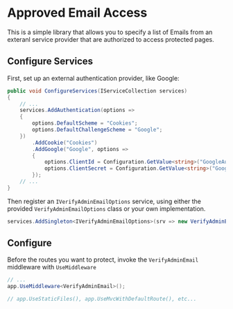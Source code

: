 # Approved Email Access

This is a simple library that allows you to specify a list of Emails from an exteranl service provider that are authorized to access protected pages.

## Configure Services

First, set up an external authentication provider, like Google:

```cs
public void ConfigureServices(IServiceCollection services)
{
    // ...
    services.AddAuthentication(options =>
    {
        options.DefaultScheme = "Cookies";
        options.DefaultChallengeScheme = "Google";
    })
        .AddCookie("Cookies")
        .AddGoogle("Google", options =>
        {
            options.ClientId = Configuration.GetValue<string>("GoogleAuth:ClientId");
            options.ClientSecret = Configuration.GetValue<string>("GoogleAuth:ClientSecret");
        });
    // ...
}
```

Then register an `IVerifyAdminEmailOptions` service, using either the provided `VerifyAdminEmailOptions` class or your own implementation.

```cs
services.AddSingleton<IVerifyAdminEmailOptions>(srv => new VerifyAdminEmailOptions(Configuration.GetValue<string>("AdminEmails")));
```

## Configure

Before the routes you want to protect, invoke the `VerifyAdminEmail` middleware with `UseMiddleware`

```cs
// ...
app.UseMiddleware<VerifyAdminEmail>();

// app.UseStaticFiles(), app.UseMvcWithDefaultRoute(), etc...
```
